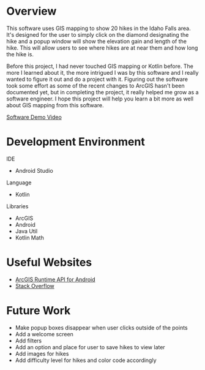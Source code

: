 # Overview
This software uses GIS mapping to show 20 hikes in the Idaho Falls area. It's designed for the user to simply click on the diamond designating the hike and a popup
window will show the elevation gain and length of the hike. This will allow users to see where hikes are at near them and how long the hike is.

Before this project, I had never touched GIS mapping or Kotlin before. The more I learned about it, the more intrigued I was by this software and I really
wanted to figure it out and do a project with it. Figuring out the software took some effort as some of the recent changes to ArcGIS hasn't been 
documented yet, but in completing the project, it really helped me grow as a software engineer. I hope this project will help you learn a bit more
as well about GIS mapping from this software.


[Software Demo Video](http://youtube.link.goes.here)

# Development Environment

IDE
* Android Studio 

Language
* Kotlin

Libraries
* ArcGIS
* Android
* Java Util
* Kotlin Math


# Useful Websites

* [ArcGIS Runtime API for Android](https://developers.arcgis.com/android/)
* [Stack Overflow](https://stackoverflow.com/)

# Future Work

* Make popup boxes disappear when user clicks outside of the points
* Add a welcome screen
* Add filters
* Add an option and place for user to save hikes to view later
* Add images for hikes
* Add difficulty level for hikes and color code accordingly